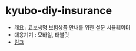 # kyubo-diy-insurance

- 개요 : 교보생명 보험상품 안내를 위한 설문 시뮬레이터
- 대응기기 : 모바일, 태블릿
- [링크](https://kei5693.github.io/work/portfolio/kyobo-diy-insurance/#/)